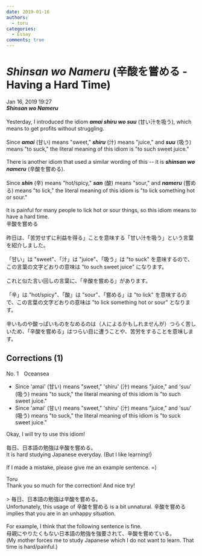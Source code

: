 ```yaml
---
date: 2019-01-16
authors:
  - toru
categories:
  - Essay
comments: true
---
```


# <strong><em>Shinsan wo Nameru</strong></em> (辛酸を嘗める - Having a Hard Time)
<div class="date">Jan 16, 2019 19:27</div>
<div id="post"><div id="body_show_ori">
<strong><em>Shinsan wo Nameru</strong></em><br/><br/>Yesterday, I introduced the idiom <strong><em>amai shiru wo suu</em></strong> (甘い汁を吸う), which means to get profits without struggling.<br/><br/>Since <strong><em>amai</em></strong> (甘い) means "sweet," <strong><em>shiru</em></strong> (汁) means "juice," and <strong><em>suu</em></strong> (吸う) means "to suck," the literal meaning of this idiom is "to such sweet juice."<br/><br/>There is another idiom that used a similar wording of this -- it is <strong><em>shinsan wo nameru</em></strong> (辛酸を嘗める).<br/><br/>Since <strong><em>shin</em></strong> (辛) means "hot/spicy," <strong><em>san</em></strong> (酸) means "sour," and <strong><em>nameru</em></strong> (嘗める) means "to lick," the literal meaning of this idiom is "to lick something hot or sour."<br/><br/>It is painful for many people to lick hot or sour things, so this idiom means to have a hard time.
</div></div>

<!-- more -->

<div id="post_ja"><div id="body_show_mo">
辛酸を嘗める<br/><br/>昨日は、「苦労せずに利益を得る」ことを意味する「甘い汁を吸う」という言葉を紹介しました。<br/><br/>「甘い」は "sweet"、「汁」は "juice"、「吸う」は "to suck" を意味するので、この言葉の文字どおりの意味は "to such sweet juice" になります。<br/><br/>これと似た言い回しの言葉に、「辛酸を嘗める」があります。<br/><br/>「辛」は "hot/spicy"、「酸」は "sour"、「嘗める」は "to lick" を意味するので、この言葉の文字どおりの意味は "to lick something hot or sour" となります。<br/><br/>辛いものや酸っぱいものをなめるのは（人によるかもしれませんが）つらく苦しいため、「辛酸を嘗める」はつらい目に遭うことや、苦労をすることを意味します。
</div></div>

## Corrections (1)
<div id="block"><div class="first_name"> No. 1　<span class="just_name">Oceansea</span></div><div id="block2">
<ul class="correction_field">
<li class="incorrect">Since 'amai' (甘い) means "sweet," 'shiru' (汁) means "juice," and 'suu' (吸う) means "to suck," the literal meaning of this idiom is "to such sweet juice."</li>
<li class="corrected correct">
Since 'amai' (甘い) means "sweet," 'shiru' (汁) means "juice," and 'suu' (吸う) means "to suck," the literal meaning of this idiom is "to suc<span class="f_red">k</span> sweet juice."
</li>
</ul>
<p class="comment_small">
 Okay, I will try to use this idiom!
 <br/>
 <br/>
 毎日、日本語の勉強は辛酸を嘗める。
 <br/>
 It is hard studying Japanese everyday. (But I like learning!)
 <br/>
 <br/>
 If I made a mistake, please give me an example sentence. =)
 <br/>
</p>

</div><div class="name"><span class="just_name">Toru</span><br>
Thank you so much for the correction! And nice try!<br/><br/>&gt; 毎日、日本語の勉強は辛酸を嘗める。<br/>Unfortunately, this usage of 辛酸を嘗める is a bit unnatural. 辛酸を嘗める implies that you are in an unhappy situation.<br/><br/>For example, I think that the following sentence is fine.<br/>母親にやりたくもない日本語の勉強を強要されて、辛酸を嘗めている。<br/>(My mother forces me to study Japanese which I do not want to learn. That time is hard/painful.)
</div>
</div>
